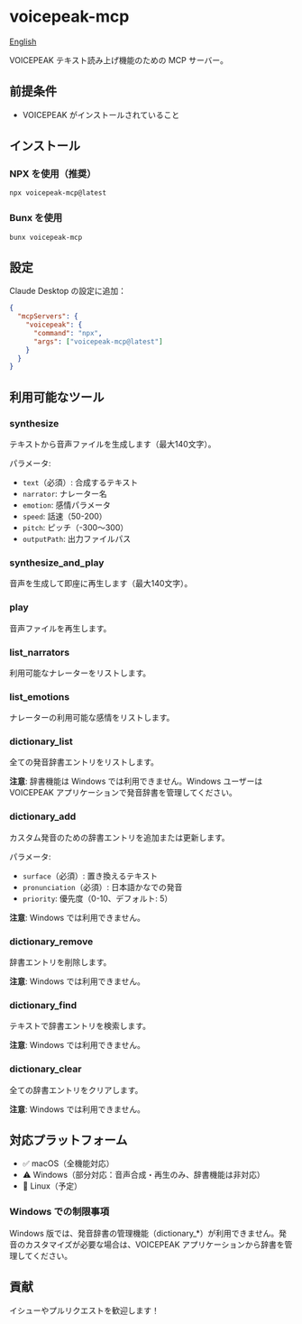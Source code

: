 # voicepeak-mcp

[English](./README.en.md)

VOICEPEAK テキスト読み上げ機能のための MCP サーバー。

## 前提条件

- VOICEPEAK がインストールされていること

## インストール

### NPX を使用（推奨）
```bash
npx voicepeak-mcp@latest
```

### Bunx を使用
```bash
bunx voicepeak-mcp
```

## 設定

Claude Desktop の設定に追加：

```json
{
  "mcpServers": {
    "voicepeak": {
      "command": "npx",
      "args": ["voicepeak-mcp@latest"]
    }
  }
}
```

## 利用可能なツール

### synthesize
テキストから音声ファイルを生成します（最大140文字）。

パラメータ:
- `text`（必須）: 合成するテキスト
- `narrator`: ナレーター名
- `emotion`: 感情パラメータ
- `speed`: 話速（50-200）
- `pitch`: ピッチ（-300〜300）
- `outputPath`: 出力ファイルパス

### synthesize_and_play
音声を生成して即座に再生します（最大140文字）。

### play
音声ファイルを再生します。

### list_narrators
利用可能なナレーターをリストします。

### list_emotions
ナレーターの利用可能な感情をリストします。

### dictionary_list
全ての発音辞書エントリをリストします。

**注意**: 辞書機能は Windows では利用できません。Windows ユーザーは VOICEPEAK アプリケーションで発音辞書を管理してください。

### dictionary_add
カスタム発音のための辞書エントリを追加または更新します。

パラメータ:
- `surface`（必須）: 置き換えるテキスト
- `pronunciation`（必須）: 日本語かなでの発音
- `priority`: 優先度（0-10、デフォルト: 5）

**注意**: Windows では利用できません。

### dictionary_remove
辞書エントリを削除します。

**注意**: Windows では利用できません。

### dictionary_find
テキストで辞書エントリを検索します。

**注意**: Windows では利用できません。

### dictionary_clear
全ての辞書エントリをクリアします。

**注意**: Windows では利用できません。

## 対応プラットフォーム

- ✅ macOS（全機能対応）
- ⚠️ Windows（部分対応：音声合成・再生のみ、辞書機能は非対応）
- 🚧 Linux（予定）

### Windows での制限事項
Windows 版では、発音辞書の管理機能（dictionary_*）が利用できません。発音のカスタマイズが必要な場合は、VOICEPEAK アプリケーションから辞書を管理してください。

## 貢献

イシューやプルリクエストを歓迎します！
